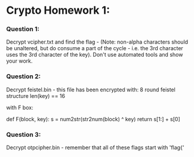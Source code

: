 # Crypto Homework 1:

### Question 1: 

Decrypt vcipher.txt and find the flag - (Note: non-alpha characters should be unaltered, but do consume a part of the cycle - i.e. the 3rd character uses the 3rd character of the key). Don't use automated tools and show your work.

### Question 2:

Decrypt feistel.bin - this file has been encrypted with:
8 round feistel structure
len(key) == 16

with F box:

def F(block, key):
    s = num2str(str2num(block) ^ key)
    return s[1:] + s[0]
    
    
### Question 3:

Decrypt otpcipher.bin - remember that all of these flags start with 'flag{'
